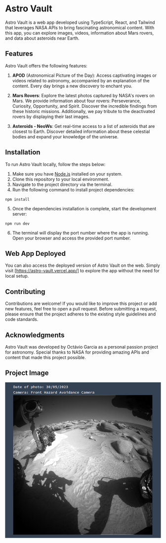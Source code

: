 # Astro Vault

Astro Vault is a web app developed using TypeScript, React, and Tailwind that leverages NASA APIs to bring fascinating astronomical content. With this app, you can explore images, videos, information about Mars rovers, and data about asteroids near Earth.

## Features

Astro Vault offers the following features:

1. **APOD** (Astronomical Picture of the Day): Access captivating images or videos related to astronomy, accompanied by an explanation of the content. Every day brings a new discovery to enchant you.

2. **Mars Rovers**: Explore the latest photos captured by NASA's rovers on Mars. We provide information about four rovers: Perseverance, Curiosity, Opportunity, and Spirit. Discover the incredible findings from these historic missions. Additionally, we pay tribute to the deactivated rovers by displaying their last images.

3. **Asteroids - NeoWs**: Get real-time access to a list of asteroids that are closest to Earth. Discover detailed information about these celestial bodies and expand your knowledge of the universe.

## Installation

To run Astro Vault locally, follow the steps below:

1. Make sure you have [Node.js](https://nodejs.org) installed on your system.
2. Clone this repository to your local environment.
3. Navigate to the project directory via the terminal.
4. Run the following command to install project dependencies:

```
npm install
```

5. Once the dependencies installation is complete, start the development server:

```
npm run dev
```

6. The terminal will display the port number where the app is running. Open your browser and access the provided port number.

## Web App Deployed

You can also access the deployed version of Astro Vault on the web. Simply visit [https://astro-vault.vercel.app/] to explore the app without the need for local setup.

## Contributing

Contributions are welcome! If you would like to improve this project or add new features, feel free to open a pull request. Before submitting a request, please ensure that the project adheres to the existing style guidelines and code standards.

## Acknowledgments

Astro Vault was developed by Octávio Garcia as a personal passion project for astronomy. Special thanks to NASA for providing amazing APIs and content that made this project possible.

## Project Image
![](./public/Captura%20de%20tela%20de%202023-06-01%2021-43-25.png#vitrinedev)